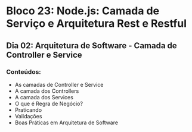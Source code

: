 # Bloco 23: Node.js: Camada de Serviço e Arquitetura Rest e Restful
## Dia 02: Arquitetura de Software - Camada de Controller e Service
### Conteúdos:
* As camadas de Controller e Service
* A camada dos Controllers
* A camada dos Services
* O que é Regra de Negócio?
* Praticando
* Validações
* Boas Práticas em Arquitetura de Software

